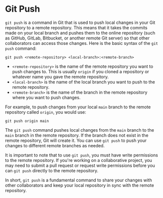 # Git Push

`git push` is a command in Git that is used to push local changes in your Git repository to a remote repository. This means that it takes the commits made on your local branch and pushes them to the online repository (such as GitHub, GitLab, Bitbucket, or another remote Git server) so that other collaborators can access those changes. Here is the basic syntax of the `git push` command:

```shell
git push <remote-repository> <local-branch>:<remote-branch>
```

- `<remote-repository>` is the name of the remote repository you want to push changes to. This is usually `origin` if you cloned a repository or whatever name you gave the remote repository.
- `<local-branch>` is the name of the local branch you want to push to the remote repository.
- `<remote-branch>` is the name of the branch in the remote repository where you want to push changes.

For example, to push changes from your local `main` branch to the remote repository called `origin`, you would use:

```shell
git push origin main
```

The `git push` command pushes local changes from the `main` branch to the `main` branch in the remote repository. If the branch does not exist in the remote repository, Git will create it. You can use `git push` to push your changes to different remote branches as needed.

It is important to note that to use `git push`, you must have write permissions to the remote repository. If you're working on a collaborative project, you may need to submit a pull request or request write permissions before you can `git push` directly to the remote repository.

In short, `git push` is a fundamental command to share your changes with other collaborators and keep your local repository in sync with the remote repository.